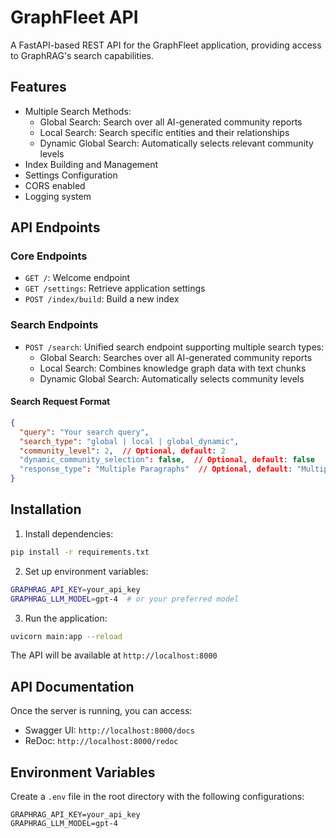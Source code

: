 # GraphFleet API

A FastAPI-based REST API for the GraphFleet application, providing access to GraphRAG's search capabilities.

## Features

- Multiple Search Methods:
  - Global Search: Search over all AI-generated community reports
  - Local Search: Search specific entities and their relationships
  - Dynamic Global Search: Automatically selects relevant community levels
- Index Building and Management
- Settings Configuration
- CORS enabled
- Logging system

## API Endpoints

### Core Endpoints
- `GET /`: Welcome endpoint
- `GET /settings`: Retrieve application settings
- `POST /index/build`: Build a new index

### Search Endpoints
- `POST /search`: Unified search endpoint supporting multiple search types:
  - Global Search: Searches over all AI-generated community reports
  - Local Search: Combines knowledge graph data with text chunks
  - Dynamic Global Search: Automatically selects community levels

#### Search Request Format
```json
{
  "query": "Your search query",
  "search_type": "global | local | global_dynamic",
  "community_level": 2,  // Optional, default: 2
  "dynamic_community_selection": false,  // Optional, default: false
  "response_type": "Multiple Paragraphs"  // Optional, default: "Multiple Paragraphs"
}
```

## Installation

1. Install dependencies:
```bash
pip install -r requirements.txt
```

2. Set up environment variables:
```bash
GRAPHRAG_API_KEY=your_api_key
GRAPHRAG_LLM_MODEL=gpt-4  # or your preferred model
```

3. Run the application:
```bash
uvicorn main:app --reload
```

The API will be available at `http://localhost:8000`

## API Documentation

Once the server is running, you can access:
- Swagger UI: `http://localhost:8000/docs`
- ReDoc: `http://localhost:8000/redoc`

## Environment Variables

Create a `.env` file in the root directory with the following configurations:
```env
GRAPHRAG_API_KEY=your_api_key
GRAPHRAG_LLM_MODEL=gpt-4
